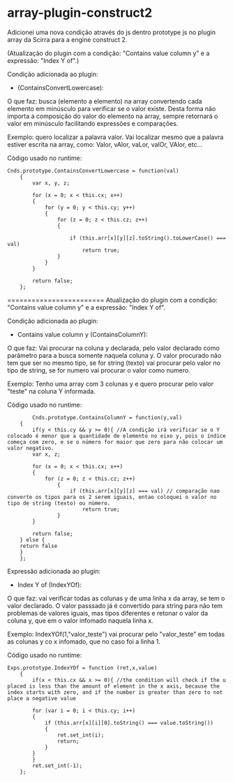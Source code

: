 # array-plugin-construct2
Adicionei uma nova condição através do js dentro prototype js no plugin array da Scirra para a engine construct 2.

(Atualização do plugin com a condição: "Contains value column y" e a expressão:  "Index Y of".)

Condição adicionada ao plugin:
- (ContainsConvertLowercase):

O que faz: busca (elemento a elemento) na array convertendo cada elemento em minúsculo para verificar se o valor existe.
Desta forma não importa a composição do valor do elemento na array, sempre retornará o valor em minúsculo facilitando expressões e comparações.

Exemplo: quero localizar a palavra valor. Vai localizar mesmo que a palavra estiver escrita na array, como: Valor, vAlor, vaLor, valOr, VAlor, etc...

Código usado no runtime:
```
Cnds.prototype.ContainsConvertLowercase = function(val)
	{
		var x, y, z;
	  	
		for (x = 0; x < this.cx; x++)
		{
			for (y = 0; y < this.cy; y++)
			{
				for (z = 0; z < this.cz; z++)
				{
						
					if (this.arr[x][y][z].toString().toLowerCase() === val)
						return true;
				}
			}
		}
		
		return false;
	};
  ```
========================
Atualização do plugin com a condição: "Contains value column y" e a expressão:  "Index Y of".

Condição adicionada ao plugin:

- Contains value column y (ContainsColumnY):

O que faz: Vai procurar na coluna y declarada, pelo valor declarado como parâmetro para a busca somente naquela coluna y. O valor procurado não tem que ser no mesmo tipo, se for string (texto) vai procurar pelo valor no tipo de string, se for numero vai procurar o valor como numero.

Exemplo: Tenho uma array com 3 colunas y e quero procurar pelo valor "teste" na coluna Y informada.
  
Código usado no runtime:
```  
		Cnds.prototype.ContainsColumnY = function(y,val)
	{
		if(y < this.cy && y >= 0){ //A condição irá verificar se o Y colocado é menor que a quantidade de elemento no eixo y, pois o índice começa com zero, e se o número for maior que zero para não colocar um valor negativo.
		var x, z;
		
		for (x = 0; x < this.cx; x++)
		{
			for (z = 0; z < this.cz; z++)
				{
					if (this.arr[x][y][z] === val) // comparação nao converte os tipos para os 2 serem iguais, entao coloquei o valor no tipo de string (texto) ou número.
						return true;
				}
		}
		
		return false;
	} else {
	return false
	}
	};
``` 

Expressão adicionada ao plugin:

- Index Y of (IndexYOf):

O que faz: vai verificar todas as colunas y de uma linha x da array, se tem o valor declarado. O valor passsado já é convertido para string para não tem problemas de valores iguais, mas tipos diferentes e retonar o valor da coluna y, que em o valor infomado naquela linha x.

Exemplo: IndexYOf(1,"valor_teste") vai procurar pelo "valor_teste" em todas as colunas y co x infomado, que no caso foi a linha 1.

Código usado no runtime:
``` 
Exps.prototype.IndexYOf = function (ret,x,value)
	{
		if(x < this.cx && x >= 0){ //the condition will check if the u placed is less than the amount of element in the x axis, because the index starts with zero, and if the number is greater than zero to not place a negative value

		for (var i = 0; i < this.cy; i++)
		{
			if (this.arr[x][i][0].toString() === value.toString())
			{
				ret.set_int(i);
				return;
			}
		}
		}
		ret.set_int(-1);
	};

``` 
